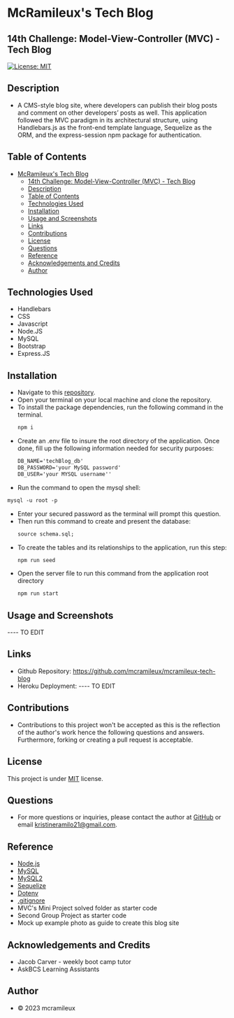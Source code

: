 # McRamileux's Tech Blog
## 14th Challenge: Model-View-Controller (MVC) - Tech Blog

[![License: MIT](https://img.shields.io/badge/License-MIT-blue.svg)](https://opensource.org/licenses/MIT)

## Description
- A CMS-style blog site, where developers can publish their blog posts and comment on other developers’ posts as well. This application followed the MVC paradigm in its architectural structure, using Handlebars.js as the front-end template language, Sequelize as the ORM, and the express-session npm package for authentication.

## Table of Contents
- [McRamileux's Tech Blog](#mcramileuxs-tech-blog)
  - [14th Challenge: Model-View-Controller (MVC) - Tech Blog](#14th-challenge-model-view-controller-mvc---tech-blog)
  - [Description](#description)
  - [Table of Contents](#table-of-contents)
  - [Technologies Used](#technologies-used)
  - [Installation](#installation)
  - [Usage and Screenshots](#usage-and-screenshots)
  - [Links](#links)
  - [Contributions](#contributions)
  - [License](#license)
  - [Questions](#questions)
  - [Reference](#reference)
  - [Acknowledgements and Credits](#acknowledgements-and-credits)
  - [Author](#author)

## Technologies Used
* Handlebars
* CSS
* Javascript
* Node.JS
* MySQL
* Bootstrap
* Express.JS

## Installation
- Navigate to this [repository](https://github.com/mcramileux/mcramileux-tech-blog).
- Open your terminal on your local machine and clone the repository.
- To install the package dependencies, run the following command in the terminal.
  ```md
  npm i 
  ```
- Create an .env file to insure the root directory of the application. Once done, fill up the following information needed for security purposes:
  ```md
  DB_NAME='techBlog_db'
  DB_PASSWORD='your MySQL password'
  DB_USER='your MYSQL username''
  ```
-  Run the command to open the mysql shell:
  ```md
  mysql -u root -p
  ```
- Enter your secured password as the terminal will prompt this question.
- Then run this command to create and present the database:
  ```md
  source schema.sql;
  ```
- To create the tables and its relationships to the application, run this step:
  ```md
  npm run seed
  ```
- Open the server file to run this command from the application root directory
  ```md 
  npm run start
  ```

## Usage and Screenshots
---- TO EDIT

## Links
- Github Repository: https://github.com/mcramileux/mcramileux-tech-blog
- Heroku Deployment: ---- TO EDIT

## Contributions
* Contributions to this project won't be accepted as this is the reflection of the author's work hence the following questions and answers. Furthermore, forking or creating a pull request is acceptable.

## License
This project is under [MIT](https://choosealicense.com/licenses/mit/) license.

## Questions
* For more questions or inquiries, please contact the author at [GitHub](https://github.com/mcramileux) or email kristineramilo21@gmail.com.

## Reference
- [Node.js](https://nodejs.org/en) 
- [MySQL](https://www.mysql.com/)
- [MySQL2](https://www.npmjs.com/package/mysql2)
- [Sequelize](https://sequelize.org/)
- [Dotenv](https://www.npmjs.com/package/dotenv)
- [.gitignore](https://github.com/jpd61/mvc-tech-blog/blob/master/.gitignore)
- MVC's Mini Project solved folder as starter code
- Second Group Project as starter code
- Mock up example photo as guide to create this blog site

## Acknowledgements and Credits
- Jacob Carver - weekly boot camp tutor
- AskBCS Learning Assistants
  
## Author
- © 2023 mcramileux 